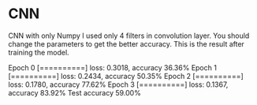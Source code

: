 # CNN
CNN with only Numpy
I used only 4 filters in convolution layer.
You should change the parameters to get the better accuracy.
This is the result after training the model.

Epoch 0  [==========]  loss: 0.3018, accuracy 36.36%
Epoch 1  [==========]  loss: 0.2434, accuracy 50.35%
Epoch 2  [==========]  loss: 0.1780, accuracy 77.62%
Epoch 3  [==========]  loss: 0.1367, accuracy 83.92%
Test accuracy 59.00%
